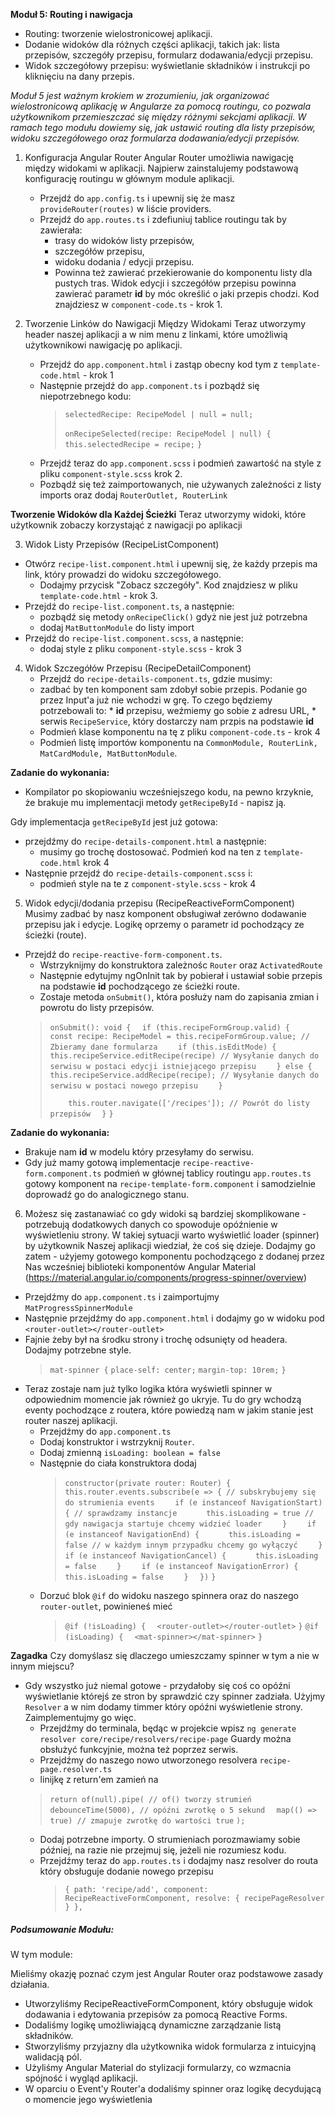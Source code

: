 **Moduł 5: Routing i nawigacja**
* Routing: tworzenie wielostronicowej aplikacji.
* Dodanie widoków dla różnych części aplikacji, takich jak: lista przepisów, szczegóły przepisu, formularz dodawania/edycji przepisu.
* Widok szczegółowy przepisu: wyświetlanie składników i instrukcji po kliknięciu na dany przepis.
  
_Moduł 5 jest ważnym krokiem w zrozumieniu, jak organizować wielostronicową aplikację w Angularze za pomocą routingu, co pozwala użytkownikom przemieszczać się między różnymi sekcjami aplikacji._
_W ramach tego modułu dowiemy się, jak ustawić routing dla listy przepisów, widoku szczegółowego oraz formularza dodawania/edycji przepisów._


1. Konfiguracja Angular Router
  Angular Router umożliwia nawigację między widokami w aplikacji. Najpierw zainstalujemy podstawową konfigurację routingu w głównym module aplikacji.

   * Przejdź do `app.config.ts` i upewnij się że masz `provideRouter(routes)` w liście providers.
   * Przejdź do `app.routes.ts` i zdefiuniuj tablice routingu tak by zawierała:
     * trasy do widoków listy przepisów,
     * szczegółów przepisu,
     * widoku dodania / edycji przepisu. 
     * Powinna też zawierać przekierowanie do komponentu listy dla pustych tras.
   Widok edycji i szczegółów przepisu powinna zawierać parametr **id** by móc określić o jaki przepis chodzi.
   Kod znajdziesz w `component-code.ts` - krok 1.

2. Tworzenie Linków do Nawigacji Między Widokami
   Teraz utworzymy header naszej aplikacji a w nim menu z linkami, które umożliwią użytkownikowi nawigację po aplikacji.

    * Przejdź do `app.component.html` i zastąp obecny kod tym z `template-code.html` - krok 1
    * Następnie przejdź do `app.component.ts` i pozbądź się niepotrzebnego kodu:
        > `selectedRecipe: RecipeModel | null = null;`
        >
        > `onRecipeSelected(recipe: RecipeModel | null) {`
        > `  this.selectedRecipe = recipe;`
        > `}`
    * Przejdź teraz do `app.component.scss` i podmień zawartość na style z pliku `component-style.scss` krok 2.
    * Pozbądź się też zaimportowanych, nie używanych zależności z listy imports oraz dodaj `RouterOutlet, RouterLink`


**Tworzenie Widoków dla Każdej Ścieżki**
Teraz utworzymy widoki, które użytkownik zobaczy korzystająć z nawigacji po aplikacji

3. Widok Listy Przepisów (RecipeListComponent)
  * Otwórz `recipe-list.component.html` i upewnij się, że każdy przepis ma link, który prowadzi do widoku szczegółowego.
    * Dodajmy przycisk "Zobacz szczegóły".
      Kod znajdziesz w pliku `template-code.html` - krok 3.
  * Przejdź do `recipe-list.component.ts`, a następnie:
    * pozbądź się metody `onRecipeClick()` gdyż nie jest już potrzebna
    * dodaj `MatButtonModule` do listy import 
  * Przejdź do `recipe-list.component.scss`, a następnie:
    * dodaj style z pliku `component-style.scss` - krok 3

4. Widok Szczegółów Przepisu (RecipeDetailComponent)
   * Przejdź do `recipe-details-component.ts`, gdzie musimy:
    * zadbać by ten komponent sam zdobył sobie przepis. 
        Podanie go przez Input'a już nie wchodzi w grę.
        To czego będziemy potrzebowali to:
          * **id** przepisu, weźmiemy go sobie z adresu URL,
          * serwis `RecipeService`, który dostarczy nam przpis na podstawie **id**
    * Podmień klase komponentu na tę z pliku `component-code.ts` - krok 4
    * Podmień listę importów komponentu na `CommonModule, RouterLink, MatCardModule, MatButtonModule`.

**Zadanie do wykonania:**
  * Kompilator po skopiowaniu wcześniejszego kodu, na pewno krzyknie, że brakuje mu implementacji metody `getRecipeById` - napisz ją.

  Gdy implementacja `getRecipeById` jest już gotowa:
   * przejdźmy do `recipe-details-component.html` a następnie:
     * musimy go trochę dostosować. Podmień kod na ten z `template-code.html` krok 4
   * Następnie przejdź do `recipe-details-component.scss` i:
     * podmień style na te z `component-style.scss` - krok 4

5. Widok edycji/dodania przepisu (RecipeReactiveFormComponent)
  Musimy zadbać by nasz komponent obsługiwał zerówno dodawanie przepisu jak i edycje.
  Logikę oprzemy o parametr id pochodzący ze ścieżki (route).

  * Przejdź do `recipe-reactive-form-component.ts`.
    * Wstrzyknijmy do konstruktora zależnośc  `Router` oraz `ActivatedRoute`
    * Następnie edytujmy ngOnInit tak by pobierał i ustawiał sobie przepis na podstawie **id** pochodzącego ze ścieżki route.
    * Zostaje metoda `onSubmit()`, która posłuży nam do zapisania zmian i powrotu do listy przepisów.
    > `onSubmit(): void {`
    > `  if (this.recipeFormGroup.valid) {`
    > `    const recipe: RecipeModel = this.recipeFormGroup.value; // Zbieramy dane formularza`
    > `    if (this.isEditMode) {`
    > `      this.recipeService.editRecipe(recipe) // Wysyłanie danych do serwisu w postaci edycji istniejącego przepisu`
    > `    } else {`
    > `    this.recipeService.addRecipe(recipe); // Wysyłanie danych do serwisu w postaci nowego przepisu`
    > `    }`
    > 
    > `    this.router.navigate(['/recipes']); // Powrót do listy przepisów`
    > `  }`
    > `}`


**Zadanie do wykonania:**
  * Brakuje nam **id** w modelu który przesyłamy do serwisu.
  * Gdy już mamy gotową implementacje `recipe-reactive-form.component.ts` podmień w głównej tablicy routingu
    `app.routes.ts` gotowy komponent na `recipe-template-form.component` i samodzielnie doprowadź go do analogicznego stanu.



6. Możesz się zastanawiać co gdy widoki są bardziej skomplikowane - potrzebują dodatkowych danych co spowoduje opóźnienie w wyświetleniu strony.
   W takiej sytuacji warto wyświetlić loader (spinner) by użytkownik Naszej aplikacji wiedział, że coś się dzieje. Dodajmy go zatem - użyjemy gotowego komponentu pochodzącego z dodanej przez Nas wcześniej biblioteki komponentów Angular Material (https://material.angular.io/components/progress-spinner/overview)
  * Przejdźmy do `app.component.ts` i zaimportujmy `MatProgressSpinnerModule`
  * Następnie przejdźmy do `app.component.html` i dodajmy go w widoku pod `<router-outlet></router-outlet>`
  * Fajnie żeby był na środku strony i trochę odsunięty od headera. Dodajmy potrzebne style.
    > `mat-spinner {`
    > `place-self: center;`
    > `margin-top: 10rem;`
    > `}`
  * Teraz zostaje nam już tylko logika która wyświetli spinner w odpowiednim momencie jak również go ukryje.
    Tu do gry wchodzą eventy pochodzące z routera, które powiedzą nam w jakim stanie jest router naszej aplikacji.
      * Przejdźmy do `app.component.ts`
      * Dodaj konstruktor i wstrzyknij `Router`.
      * Dodaj zmienną `isLoading: boolean = false`
      * Następnie do ciała konstruktora dodaj
        > `constructor(private router: Router) {`
        > `  this.router.events.subscribe(e => { // subskrybujemy się do strumienia events`
        > `    if (e instanceof NavigationStart) { // sprawdzamy instancje`
        > `      this.isLoading = true // gdy nawigacja startuje chcemy widzieć loader`
        > `    }`
        > `    if (e instanceof NavigationEnd) {`
        > `      this.isLoading = false // w każdym innym przypadku chcemy go wyłączyć`
        > `    }`
        > `    if (e instanceof NavigationCancel) {`
        > `      this.isLoading = false`
        > `    }`
        > `    if (e instanceof NavigationError) {`
        > `      this.isLoading = false`
        > `    }`
        > `  })`
        > `}`
      * Dorzuć blok `@if` do widoku naszego spinnera oraz do naszego `router-outlet`, powinieneś mieć
        > `@if (!isLoading) {`
        > `  <router-outlet></router-outlet>`
        > `}`
        > `@if (isLoading) {`
        > `  <mat-spinner></mat-spinner>`
        > `}`

**Zagadka**
   Czy domyślasz się dlaczego umieszczamy spinner w tym a nie w innym miejscu?



  * Gdy wszystko już niemal gotowe - przydałoby się coś co opóźni wyświetlanie którejś ze stron by sprawdzić czy spinner zadziała. Użyjmy `Resolver` a w nim dodamy timmer który opóźni wyświetlenie strony. Zaimplementujmy go więc.
    * Przejdźmy do terminala, będąc w projekcie wpisz `ng generate resolver core/recipe/resolvers/recipe-page`
      Guardy można obsłużyć funkcyjnie, można też poprzez serwis.
    * Przejdźmy do naszego nowo utworzonego resolvera `recipe-page.resolver.ts`
    * linijkę z return'em zamień na
    >  `return of(null).pipe( // of() tworzy strumień`
    >  `  debounceTime(5000), // opóźni zwrotkę o 5 sekund`
    >  `  map(() => true) // zmapuje zwrotkę do wartości true`
    >  `);`
    * Dodaj potrzebne importy. O strumieniach porozmawiamy sobie później, na razie nie przejmuj się, jeżeli nie rozumiesz kodu.
    * Przejdźmy teraz do `app.routes.ts` i dodajmy nasz resolver do routa który obsługuje dodanie nowego przepisu
      > `{ path: 'recipe/add', component: RecipeReactiveFormComponent, resolve: { recipePageResolver } },`

##### Podsumowanie Modułu:
W tym module:

Mieliśmy okazję poznać czym jest Angular Router oraz podstawowe zasady działania.
* Utworzyliśmy RecipeReactiveFormComponent, który obsługuje widok dodawania i edytowania przepisów za pomocą Reactive Forms.
* Dodaliśmy logikę umożliwiającą dynamiczne zarządzanie listą składników.
* Stworzyliśmy przyjazny dla użytkownika widok formularza z intuicyjną walidacją pól.
* Użyliśmy Angular Material do stylizacji formularzy, co wzmacnia spójność i wygląd aplikacji.
* W oparciu o Event'y Router'a dodaliśmy spinner oraz logikę decydującą o momencie jego wyświetlenia